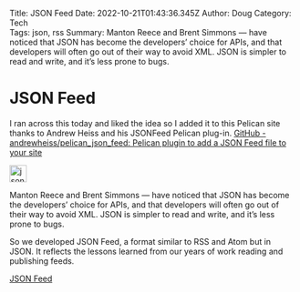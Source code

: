 Title: JSON Feed
Date: 2022-10-21T01:43:36.345Z
Author: Doug
Category: Tech	
Tags: json, rss
Summary:  Manton Reece and Brent Simmons — have noticed that JSON has become the developers’ choice for APIs, and that developers will often go out of their way to avoid XML. JSON is simpler to read and write, and it’s less prone to bugs.

# JSON Feed

I ran across this today and liked the idea so I added it to this Pelican site thanks to Andrew Heiss and his JSONFeed Pelican plug-in. [GitHub - andrewheiss/pelican_json_feed: Pelican plugin to add a JSON Feed file to your site](https://github.com/andrewheiss/pelican_json_feed)

<img src="/images/jsonfeed.png" alt="json logo" title="json logo" width="30"/>

 Manton Reece and Brent Simmons — have noticed that JSON has become the developers’ choice for APIs, and that developers will often go out of their way to avoid XML. JSON is simpler to read and write, and it’s less prone to bugs.

 So we developed JSON Feed, a format similar to RSS and Atom but in JSON. It reflects the lessons learned from our years of work reading and publishing feeds.

[JSON Feed](https://www.jsonfeed.org)

